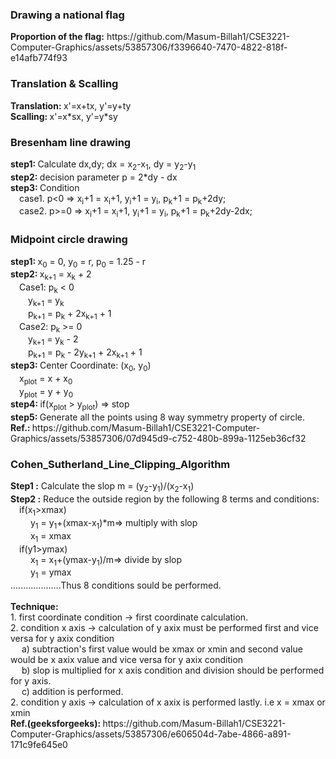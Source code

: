 <h3>Drawing a national flag</h3>
<b>Proportion of the flag:</b> https://github.com/Masum-Billah1/CSE3221-Computer-Graphics/assets/53857306/f3396640-7470-4822-818f-e14afb774f93
<h3>Translation & Scalling</h3>
<b>Translation: </b> x'=x+tx, y'=y+ty<br>
<b>Scalling: </b> x'=x*sx, y'=y*sy
<h3>Bresenham line drawing</h3>
<b>step1: </b>Calculate dx,dy; dx = x<sub>2</sub>-x<sub>1</sub>, dy = y<sub>2</sub>-y<sub>1</sub><br>
<b>step2: </b> decision parameter p = 2*dy - dx<br>
<b>step3: </b>Condition<br>  
&emsp;case1. p<0 => x<sub>i</sub>+1 = x<sub>i</sub>+1, y<sub>i</sub>+1 = y<sub>i</sub>, p<sub>k</sub>+1 = p<sub>k</sub>+2dy;<br>
&emsp;case2. p>=0 => x<sub>i</sub>+1 = x<sub>i</sub>+1, y<sub>i</sub>+1 = y<sub>i</sub>, p<sub>k</sub>+1 = p<sub>k</sub>+2dy-2dx;
<h3>Midpoint circle drawing</h3>
<b>step1: </b>x<sub>0</sub> = 0, y<sub>0</sub> = r, p<sub>0</sub> = 1.25 - r<br>
<b>step2: </b>x<sub>k+1</sub> = x<sub>k</sub> + 2<br>
&emsp;Case1: p<sub>k</sub> < 0<br>
&emsp;&emsp;y<sub>k+1</sub> = y<sub>k</sub><br>
&emsp;&emsp;p<sub>k+1</sub> = p<sub>k</sub> + 2x<sub>k+1</sub> + 1<br>
&emsp;Case2: p<sub>k</sub> >= 0<br>
&emsp;&emsp;y<sub>k+1</sub> = y<sub>k</sub> - 2<br>
&emsp;&emsp;p<sub>k+1</sub> = p<sub>k</sub> - 2y<sub>k+1</sub> + 2x<sub>k+1</sub> + 1<br>
<b>step3: </b>Center Coordinate: (x<sub>0</sub>, y<sub>0</sub>)<br>
&emsp;x<sub>plot</sub> = x + x<sub>0</sub><br>
&emsp;y<sub>plot</sub> = y + y<sub>0</sub><br>
<b>step4: </b>if(x<sub>plot</sub> > y<sub>plot</sub>) => stop<br>
<b>step5: </b>Generate all the points using 8 way symmetry property of circle.<br>
<b>Ref.: </b>https://github.com/Masum-Billah1/CSE3221-Computer-Graphics/assets/53857306/07d945d9-c752-480b-899a-1125eb36cf32
<h3>Cohen_Sutherland_Line_Clipping_Algorithm</h3>
<b>Step1 :</b> Calculate the slop m = (y<sub>2</sub>-y<sub>1</sub>)/(x<sub>2</sub>-x<sub>1</sub>)<br>
<b>Step2 :</b> Reduce the outside region by the following 8 terms and conditions:<br>
&emsp;if(x<sub>1</sub>>xmax)<br> 
&emsp;&emsp; y<sub>1</sub> = y<sub>1</sub>+(xmax-x<sub>1</sub>)*m=> multiply with slop<br>
&emsp;&emsp; x<sub>1</sub> = xmax<br>
&emsp;if(y1>ymax)<br>
&emsp;&emsp; x<sub>1</sub> = x<sub>1</sub>+(ymax-y<sub>1</sub>)/m=> divide by slop<br>
&emsp;&emsp; y<sub>1</sub> = ymax<br>
....................Thus 8 conditions sould be performed.
<br><br><b>Technique:</b><br>
1. first coordinate condition -> first coordinate calculation.<br>
2. condition x axis -> calculation of y axix must be performed first and vice versa for  y axix condition<br>
&emsp; a) subtraction's first value would be xmax or xmin and second value would be x axix value and vice versa for y axix condition<br>
&emsp; b) slop is multiplied for x axis condition and division should be performed for y axis.<br>
&emsp; c) addition is performed.<br>
2. condition y axis -> calculation of x axix is performed lastly. i.e x = xmax or xmin<br>
<b>Ref.(geeksforgeeks): </b>https://github.com/Masum-Billah1/CSE3221-Computer-Graphics/assets/53857306/e606504d-7abe-4866-a891-171c9fe645e0
